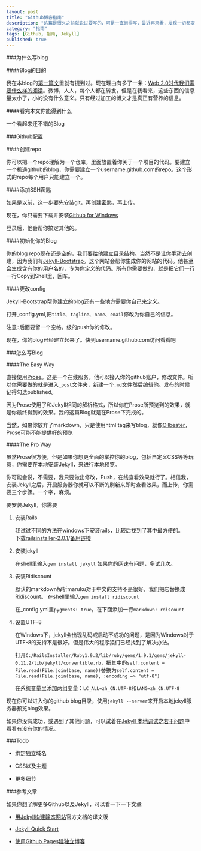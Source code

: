 ```yaml
---
layout: post
title: "Github博客指南"
description: "这篇是很久之前就说过要写的，可是一直懒得写，最近再来看，发现一切都变得简单了。所以就有了你看到的这篇Blog，我在这里讲述了怎么用最简单的办法建立和编辑github blog"
category: "指南"
tags: [Github, 指南, Jekyll]
published: true
---
```

###为什么写blog

####Blog的目的

我在本blog的[第一篇文](http://itester.me/hello-world/)里就有提到过。现在理由有多了一条：[Web 2.0时代我们需要什么样的阅读](http://www.williamlong.info/archives/3135.html)。微博，人人，每个人都在转发，但是在我看来，这些东西的信息量太小了，小的没有什么意义。只有经过加工的博文才是真正有营养的信息。

####看完本文你能得到什么

一个看起来还不错的Blog

###Github配置

####创建repo

你可以把一个repo理解为一个仓库，里面放置着你关于一个项目的代码。要建立一个机遇github的blog，你需要建立一个username.github.com的repo。这个形式的repo每个用户只能建立一个。

####添加SSH密匙

如果是以前，这一步要先安装git，再创建密匙，再上传。

现在，你只需要下载并安装[Github for Windows](http://github-windows.s3.amazonaws.com/GitHubSetup.exe)

登录后，他会帮你搞定其他的。

####初始化你的Blog

你的blog repo现在还是空的，我们要给他建立目录结构。当然不是让你手动去创建，因为我们有[Jekyll-Bootstrap](http://jekyllbootstrap.com/)。这个网站会帮你生成你的网站的代码。他甚至会生成含有你的用户名的，专为你定义的代码。所有你需要做的，就是把它们一行一行Copy到Shell里，回车。

####更改config

Jekyll-Bootstrap帮你建立的blog还有一些地方需要你自己来定义。

打开_config.yml,把`title`、`tagline`、`name`、`email`修改为你自己的信息。

注意`:`后面要留一个空格。级的push你的修改。

现在，你的blog已经建立起来了。快到username.github.com访问看看吧

###怎么写Blog

####The Easy Way

直接使用[Prose](http://prose.io)。这是一个在线服务，他可以接入你的github账户，修改文件。所以你需要做的就是进入`_post`文件夹，新建一个`.md`文件然后编辑他。发布的时候记得勾选published。

因为Prose使用了和Jekyll相同的解析格式，所以你在Prose所预览到的效果，就是你最终得到的效果。我的这篇Blog就是在Prose下完成的。

当然，如果你放弃了markdown，只是使用html tag来写blog，就像[Oilbeater](http://oilbeater.com)，Prose可能不能提供好的预览

####The Pro Way

虽然Prose很方便，但是如果你想更全面的掌控你的blog，包括自定义CSS等等玩意，你需要在本地安装Jekyll，来进行本地预览。

你可能会说，不需要，我只要做出修改，Push，在线查看效果就行了。相信我，安装Jekyll之后，开启服务器你就可以不断的刷新来即时查看效果，而上传，你需要三个步骤。一个字，麻烦。

要安装Jekyll，你需要

1. 安装Rails

	我试过不同的方法在windows下安装rails，比较后找到了其中最方便的。  
    下载[railsinstaller-2.0.1](http://kuai.xunlei.com/d/ADWIMODJRJBB)/[备用链接](http://115.com/file/dpca6xj8#railsinstaller-2.0.1.exe)
    
2. 安装jekyll
	
    在shell里输入`gem install jekyll`  如果你的网速有问题，多试几次。
    
3. 安装Ridiscount

	默认的markdown解析maruku对于中文的支持不是很好，我们把它替换成Ridiscount。
    在shell里输入`gem install ridiscount`
    
    在_config.yml里`pygments: true`，在下面添加一行`markdown: rdiscount`
    
4. 设置UTF-8

	在Windows下，jekyll会出现乱码或启动不成功的问题，是因为Windows对于UTF-8的支持不是很好。但是伟大的程序猿们已经找到了解决办法。
    
    打开`C:/RailsInstaller/Ruby1.9.2/lib/ruby/gems/1.9.1/gems/jekyll-0.11.2/lib/jekyll/convertible.rb`，把其中的`self.content = File.read(File.join(base, name))`替换为`self.content = File.read(File.join(base, name), :encoding => "utf-8")`
    
    在系统变量里添加两组变量：`LC_ALL=zh_CN.UTF-8`和`LANG=zh_CN.UTF-8`
    
现在你可以进入你的github blog目录，使用`jekyll --server`来开启本地jekyll服务器预览blog效果。

如果你没有成功，或遇到了其他问题，可以试着在[Jekyll 本地调试之若干问题](http://chxt6896.github.com/blog/2012/02/13/blog-jekyll-native.html)中看看有没有你的情况。
    
###Todo

- 绑定独立域名

- CSS以及主题

- 更多细节

###参考文章

如果你想了解更多Github以及Jekyll，可以看一下一下文章

- [用Jekyll构建静态网站](http://chen.yanping.me/cn/blog/2011/12/15/building-static-sites-with-jekyll/)官方文档的译文版

- [Jekyll Quick Start](http://jekyllbootstrap.com/usage/jekyll-quick-start.html)

- [使用Github Pages建独立博客](http://beiyuu.com/github-pages/)
	







